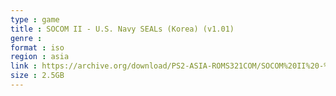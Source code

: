 ```yaml
---
type : game
title : SOCOM II - U.S. Navy SEALs (Korea) (v1.01)
genre : 
format : iso
region : asia
link : https://archive.org/download/PS2-ASIA-ROMS321COM/SOCOM%20II%20-%20U.S.%20Navy%20SEALs%20%28Korea%29%20%28v1.01%29.7z
size : 2.5GB
---
```

